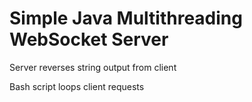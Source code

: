 # Simple Java Multithreading WebSocket Server
Server reverses string output from client

Bash script loops client requests